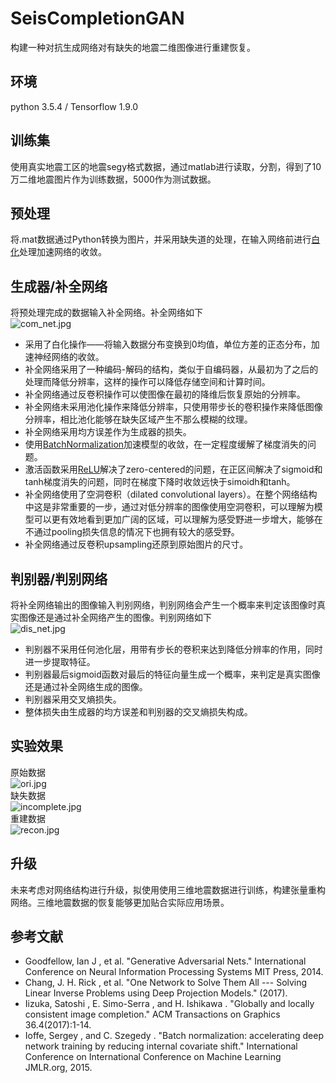 # SeisCompletionGAN
构建一种对抗生成网络对有缺失的地震二维图像进行重建恢复。

## 环境
python 3.5.4 / Tensorflow 1.9.0

## 训练集
使用真实地震工区的地震segy格式数据，通过matlab进行读取，分割，得到了10万二维地震图片作为训练数据，5000作为测试数据。

## 预处理
将.mat数据通过Python转换为图片，并采用缺失道的处理，在输入网络前进行[白化](https://blog.csdn.net/yyhhlancelot/article/details/92981855)处理加速网络的收敛。

## 生成器/补全网络
将预处理完成的数据输入补全网络。补全网络如下<br>
![com_net.jpg](https://github.com/yyhhlancelot/SeisCompletionGAN/blob/master/com_net.jpg)
* 采用了白化操作——将输入数据分布变换到0均值，单位方差的正态分布，加速神经网络的收敛。<br>
* 补全网络采用了一种编码-解码的结构，类似于自编码器，从最初为了之后的处理而降低分辨率，这样的操作可以降低存储空间和计算时间。<br>
* 补全网络通过反卷积操作可以使图像在最初的降维后恢复原始的分辨率。<br>
* 补全网络未采用池化操作来降低分辨率，只使用带步长的卷积操作来降低图像分辨率，相比池化能够在缺失区域产生不那么模糊的纹理。<br>
* 补全网络采用均方误差作为生成器的损失。<br>
* 使用[BatchNormalization](https://blog.csdn.net/yyhhlancelot/article/details/92981855)加速模型的收敛，在一定程度缓解了梯度消失的问题。<br>
* 激活函数采用[ReLU](https://blog.csdn.net/yyhhlancelot/article/details/82983987)解决了zero-centered的问题，在正区间解决了sigmoid和tanh梯度消失的问题，同时在梯度下降时收敛远快于simoidh和tanh。<br>
* 补全网络使用了空洞卷积（dilated convolutional layers）。在整个网络结构中这是非常重要的一步，通过对低分辨率的图像使用空洞卷积，可以理解为模型可以更有效地看到更加广阔的区域，可以理解为感受野进一步增大，能够在不通过pooling损失信息的情况下也拥有较大的感受野。<br>
* 补全网络通过反卷积upsampling还原到原始图片的尺寸。<br>

## 判别器/判别网络
将补全网络输出的图像输入判别网络，判别网络会产生一个概率来判定该图像时真实图像还是通过补全网络产生的图像。判别网络如下<br>
![dis_net.jpg](https://github.com/yyhhlancelot/SeisCompletionGAN/blob/master/dis_net.jpg)

* 判别器不采用任何池化层，用带有步长的卷积来达到降低分辨率的作用，同时进一步提取特征。<br>
* 判别器最后sigmoid函数对最后的特征向量生成一个概率，来判定是真实图像还是通过补全网络生成的图像。<br>
* 判别器采用交叉熵损失。<br>
* 整体损失由生成器的均方误差和判别器的交叉熵损失构成。<br>

## 实验效果
原始数据<br>
![ori.jpg](https://github.com/yyhhlancelot/SeisCompletionGAN/blob/master/ori.jpg)<br>
缺失数据<br>
![incomplete.jpg](https://github.com/yyhhlancelot/SeisCompletionGAN/blob/master/incomplete.jpg)<br>
重建数据<br>
![recon.jpg](https://github.com/yyhhlancelot/SeisCompletionGAN/blob/master/recon.jpg)<br>

## 升级
未来考虑对网络结构进行升级，拟使用使用三维地震数据进行训练，构建张量重构网络。三维地震数据的恢复能够更加贴合实际应用场景。

## 参考文献
* Goodfellow, Ian J , et al. "Generative Adversarial Nets." International Conference on Neural Information Processing Systems MIT Press, 2014.
* Chang, J. H. Rick , et al. "One Network to Solve Them All --- Solving Linear Inverse Problems using Deep Projection Models." (2017).
* Iizuka, Satoshi , E. Simo-Serra , and H. Ishikawa . "Globally and locally consistent image completion." ACM Transactions on Graphics 36.4(2017):1-14.
* Ioffe, Sergey , and C. Szegedy . "Batch normalization: accelerating deep network training by reducing internal covariate shift." International Conference on International Conference on Machine Learning JMLR.org, 2015.
